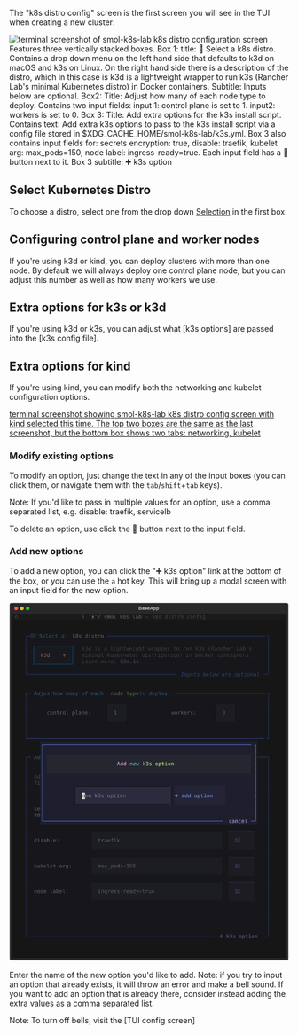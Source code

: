The "k8s distro config" screen is the first screen you will see in the TUI when creating a new cluster:

![terminal screenshot of smol-k8s-lab k8s distro configuration screen . Features three vertically stacked boxes. Box 1: title: 🌱 Select a k8s distro. Contains a drop down menu on the left hand side that defaults to k3d on macOS and k3s on Linux. On the right hand side there is a description of the distro, which in this case is k3d is a lightweight wrapper to run k3s (Rancher Lab's minimal Kubernetes distro) in Docker containers. Subtitle: Inputs below are optional. Box2: Title: Adjust how many of each node type to deploy. Contains two input fields: input 1: control plane is set to 1. input2: workers is set to 0. Box 3: Title: Add extra options for the k3s install script. Contains text: Add extra k3s options to pass to the k3s install script via a config file stored in $XDG_CACHE_HOME/smol-k8s-lab/k3s.yml. Box 3 also contains input fields for: secrets encryption: true, disable: traefik, kubelet arg: max_pods=150, node label: ingress-ready=true. Each input field has a 🚮 button next to it. Box 3 subtitle: ➕ k3s option](./images/screenshots/distro_config_screen.svg)

## Select Kubernetes Distro

To choose a distro, select one from the drop down [Selection]() in the first box.

## Configuring control plane and worker nodes

If you're using k3d or kind, you can deploy clusters with more than one node. By default we will always deploy one control plane node, but you can adjust this number as well as how many workers we use.

## Extra options for k3s or k3d

If you're using k3d or k3s, you can adjust what [k3s options] are passed into the [k3s config file]. 

## Extra options for kind

If you're using kind, you can modify both the networking and kubelet configuration options.

[terminal screenshot showing smol-k8s-lab k8s distro config screen with kind selected this time. The top two boxes are the same as the last screenshot, but the bottom box shows two tabs: networking, kubelet](./images/screenshots/distro_config_screen.svg)

### Modify existing options

To modify an option, just change the text in any of the input boxes (you can click them, or navigate them with the `tab`/`shift`+`tab` keys).

Note: If you'd like to pass in multiple values for an option, use a comma separated list, e.g. disable: traefik, servicelb

To delete an option, use click the 🚮 button next to the input field.

### Add new options

To add a new option, you can click the "➕ k3s option" link at the bottom of the box, or you can use the `a` hot key. This will bring up a modal screen with an input field for the new option.

![terminal screenshot showing smol-k8s-lab "add new option" modal screen with a blue border. Header: Add *new* k3s option. The second row has an input field with placeholder text that says "new k3s option" with a button on the right hand side that says "➕ add option". The bottom border has a link that says cancel - which can be clicked or you can use the escape key](./images/screenshots/add_k3s_option_screen.svg)

Enter the name of the new option you'd like to add. Note: if you try to input an option that already exists, it will throw an error and make a bell sound. If you want to add an option that is already there, consider instead adding the extra values as a comma separated list.

Note: To turn off bells, visit the [TUI config screen]
